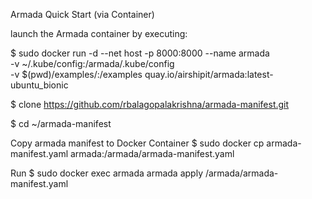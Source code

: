 Armada Quick Start (via Container)

launch the Armada container by executing:

$ sudo docker run -d --net host -p 8000:8000 --name armada \
    -v ~/.kube/config:/armada/.kube/config \
    -v $(pwd)/examples/:/examples quay.io/airshipit/armada:latest-ubuntu_bionic

$ clone https://github.com/rbalagopalakrishna/armada-manifest.git

$ cd ~/armada-manifest

Copy armada manifest to Docker Container
$ sudo docker cp armada-manifest.yaml armada:/armada/armada-manifest.yaml

Run
$ sudo docker exec armada armada apply /armada/armada-manifest.yaml
